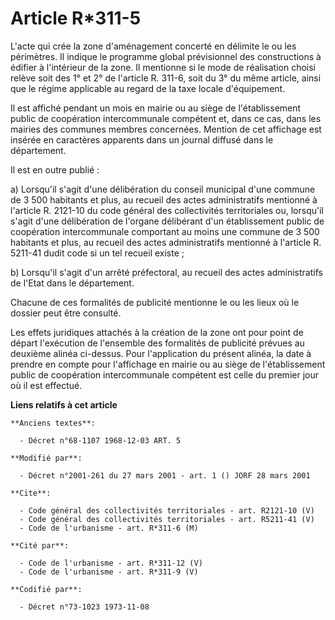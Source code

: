 # Article R*311-5

L'acte qui crée la zone d'aménagement concerté en délimite le ou les périmètres. Il indique le programme global prévisionnel
des constructions à édifier à l'intérieur de la zone. Il mentionne si le mode de réalisation choisi relève soit des 1° et 2°
de l'article R. 311-6, soit du 3° du même article, ainsi que le régime applicable au regard de la taxe locale d'équipement.

Il est affiché pendant un mois en mairie ou au siège de l'établissement public de coopération intercommunale compétent et,
dans ce cas, dans les mairies des communes membres concernées. Mention de cet affichage est insérée en caractères apparents
dans un journal diffusé dans le département.

Il est en outre publié :

a) Lorsqu'il s'agit d'une délibération du conseil municipal d'une commune de 3 500 habitants et plus, au recueil des actes
administratifs mentionné à l'article R. 2121-10 du code général des collectivités territoriales ou, lorsqu'il s'agit d'une
délibération de l'organe délibérant d'un établissement public de coopération intercommunale comportant au moins une commune
de 3 500 habitants et plus, au recueil des actes administratifs mentionné à l'article R. 5211-41 dudit code si un tel recueil
existe ;

b) Lorsqu'il s'agit d'un arrêté préfectoral, au recueil des actes administratifs de l'Etat dans le département.

Chacune de ces formalités de publicité mentionne le ou les lieux où le dossier peut être consulté.

Les effets juridiques attachés à la création de la zone ont pour point de départ l'exécution de l'ensemble des formalités de
publicité prévues au deuxième alinéa ci-dessus. Pour l'application du présent alinéa, la date à prendre en compte pour
l'affichage en mairie ou au siège de l'établissement public de coopération intercommunale compétent est celle du premier jour
où il est effectué.

**Liens relatifs à cet article**

	**Anciens textes**:

	  - Décret n°68-1107 1968-12-03 ART. 5

	**Modifié par**:

	  - Décret n°2001-261 du 27 mars 2001 - art. 1 () JORF 28 mars 2001

	**Cite**:

	  - Code général des collectivités territoriales - art. R2121-10 (V)
	  - Code général des collectivités territoriales - art. R5211-41 (V)
	  - Code de l'urbanisme - art. R*311-6 (M)

	**Cité par**:

	  - Code de l'urbanisme - art. R*311-12 (V)
	  - Code de l'urbanisme - art. R*311-9 (V)

	**Codifié par**:

	  - Décret n°73-1023 1973-11-08
